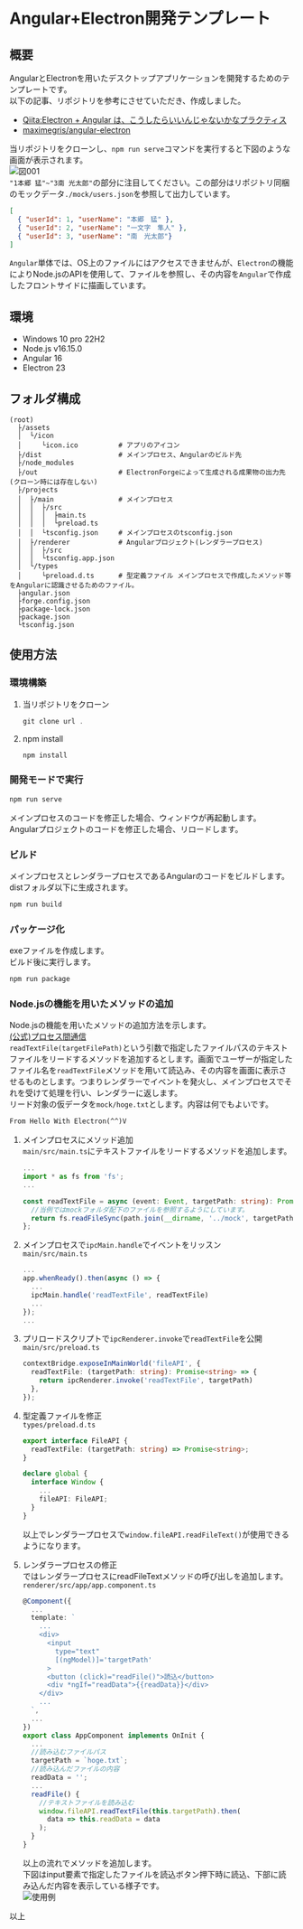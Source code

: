# Angular+Electron開発テンプレート  
## 概要  
AngularとElectronを用いたデスクトップアプリケーションを開発するためのテンプレートです。  
以下の記事、リポジトリを参考にさせていただき、作成しました。  
- [Qiita:Electron + Angular は、こうしたらいいんじゃないかなプラクティス](https://qiita.com/sengoku/items/1fd655613c9ca20e37c1)  
- [maximegris\/angular-electron](https://github.com/maximegris/angular-electron)  

当リポジトリをクローンし、`npm run serve`コマンドを実行すると下図のような画面が表示されます。  
![図001](./documents/images/image01.PNG)  
`"1本郷 猛"~"3南 光太郎"`の部分に注目してください。この部分はリポジトリ同梱のモックデータ`./mock/users.json`を参照して出力しています。  
```json:./mock/users.json
[
  { "userId": 1, "userName": "本郷　猛" }, 
  { "userId": 2, "userName": "一文字　隼人" }, 
  { "userId": 3, "userName": "南　光太郎"}
]
```
`Angular`単体では、OS上のファイルにはアクセスできませんが、`Electron`の機能によりNode.jsのAPIを使用して、ファイルを参照し、その内容を`Angular`で作成したフロントサイドに描画しています。  

## 環境  
- Windows 10 pro 22H2
- Node.js v16.15.0  
- Angular 16  
- Electron 23  

## フォルダ構成  
```
(root)
  ├/assets
  │  └/icon
  │     └icon.ico          # アプリのアイコン
  ├/dist                   # メインプロセス、Angularのビルド先
  ├/node_modules
  ├/out                    # ElectronForgeによって生成される成果物の出力先(クローン時には存在しない)
  ├/projects
  │  ├/main                # メインプロセス
  │  │  ├/src
  │  │  │  ├main.ts
  │  │  │  └preload.ts
  │  │  └tsconfig.json     # メインプロセスのtsconfig.json
  │  ├/renderer            # Angularプロジェクト(レンダラープロセス)
  │  │  ├/src
  │  │  └tsconfig.app.json 
  │  └/types
  │     └preload.d.ts      # 型定義ファイル メインプロセスで作成したメソッド等をAngularに認識させるためのファイル。
  ├angular.json
  ├forge.config.json
  ├package-lock.json
  ├package.json
  └tsconfig.json
```

## 使用方法  
### 環境構築
1. 当リポジトリをクローン  
    ```powershell
    git clone url .
    ```
1. npm install
    ```powershell
    npm install
    ```
### 開発モードで実行  
```powershell
npm run serve
```
メインプロセスのコードを修正した場合、ウィンドウが再起動します。  
Angularプロジェクトのコードを修正した場合、リロードします。  

### ビルド  
メインプロセスとレンダラープロセスであるAngularのコードをビルドします。  
distフォルダ以下に生成されます。  
```powershell
npm run build
```

### パッケージ化
exeファイルを作成します。  
ビルド後に実行します。  
```powershell
npm run package
```

### Node.jsの機能を用いたメソッドの追加    
Node.jsの機能を用いたメソッドの追加方法を示します。  
[(公式)プロセス間通信](https://www.electronjs.org/ja/docs/latest/tutorial/ipc)  
`readTextFile(targetFilePath)`という引数で指定したファイルパスのテキストファイルをリードするメソッドを追加するとします。画面でユーザーが指定したファイル名を`readTextFile`メソッドを用いて読込み、その内容を画面に表示させるものとします。つまりレンダラーでイベントを発火し、メインプロセスでそれを受けて処理を行い、レンダラーに返します。  
リード対象の仮データを`mock/hoge.txt`とします。内容は何でもよいです。  
```text:mock/hoge.txt
From Hello With Electron(^^)V
```
1. メインプロセスにメソッド追加  
    `main/src/main.ts`にテキストファイルをリードするメソッドを追加します。  
    ```typescript:main/src/main.ts
    ...
    import * as fs from 'fs';
    ...

    const readTextFile = async (event: Event, targetPath: string): Promise<string> => {
      //当例ではmockフォルダ配下のファイルを参照するようにしています。
      return fs.readFileSync(path.join(__dirname, '../mock', targetPath), 'utf8');
    };
    ```

1. メインプロセスで`ipcMain.handle`でイベントをリッスン  
    `main/src/main.ts`  
    ```typescript:main/src/main.ts
    ...
    app.whenReady().then(async () => {
      ...
      ipcMain.handle('readTextFile', readTextFile)
      ...
    });
    ...
    ```
1. プリロードスクリプトで`ipcRenderer.invoke`で`readTextFile`を公開  
    `main/src/preload.ts`  
    ```typescript:main/src/preload.ts
    contextBridge.exposeInMainWorld('fileAPI', {
      readTextFile: (targetPath: string): Promise<string> => {
        return ipcRenderer.invoke('readTextFile', targetPath)
      }, 
    });
    ```
1. 型定義ファイルを修正  
    `types/preload.d.ts`
    ```typescript
    export interface FileAPI {
      readTextFile: (targetPath: string) => Promise<string>;
    }

    declare global {
      interface Window {
        ...
        fileAPI: FileAPI;
      }
    }
    ```
    以上でレンダラープロセスで`window.fileAPI.readFileText()`が使用できるようになります。  
1. レンダラープロセスの修正  
    ではレンダラープロセスにreadFileTextメソッドの呼び出しを追加します。  
    `renderer/src/app/app.component.ts`  
    ```typescript
    @Component({
      ...
      template: `
        ...
        <div>
          <input 
            type="text" 
            [(ngModel)]='targetPath'
          >
          <button (click)="readFile()">読込</button>
          <div *ngIf="readData">{{readData}}</div>
        </div>
        ...
      `, 
      ...
    })
    export class AppComponent implements OnInit {
      ...
      //読み込むファイルパス
      targetPath = `hoge.txt`;
      //読み込んだファイルの内容
      readData = '';  
      ...
      readFile() {
        //テキストファイルを読み込む
        window.fileAPI.readTextFile(this.targetPath).then(
          data => this.readData = data
        );
      }
    }
    ```
    以上の流れでメソッドを追加します。  
    下図はinput要素で指定したファイルを読込ボタン押下時に読込、下部に読み込んだ内容を表示している様子です。  
    ![使用例](documents/images/image02.png)  


  
以上